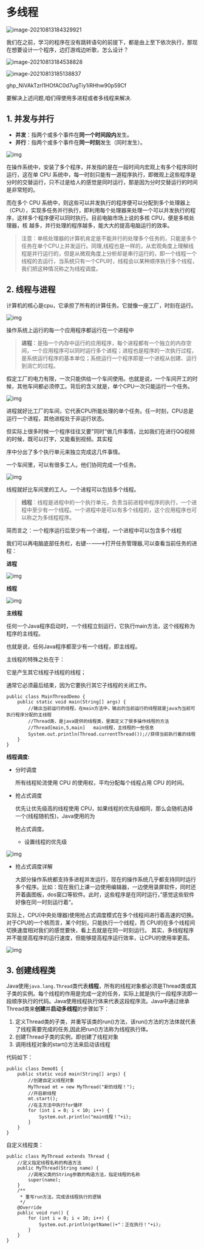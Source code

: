 # 多线程



![image-20210813184329921](https://raw.githubusercontent.com/SNHJLOL/notes/main/img/image-20210813184329921.png)

我们在之前，学习的程序在没有跳转语句的前提下，都是由上至下依次执行，那现在想要设计一个程序，边打游戏边听歌，怎么设计？

![image-20210813184538828](https://raw.githubusercontent.com/SNHJLOL/notes/main/img/image-20210813184538828.png)

![image-20210813185138837](https://raw.githubusercontent.com/SNHJLOL/notes/main/img/image-20210813185138837.png)

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

要解决上述问题,咱们得使用多进程或者多线程来解决.

## 1. 并发与并行

- **并发**：指两个或多个事件在**同一个时间段内**发生。
- **并行**：指两个或多个事件在**同一时刻**发生（同时发生）。

![img](1.1多线程.assets/wKgA3V_UcIiAL09kAAB3v39NLf4163.png)

在操作系统中，安装了多个程序，并发指的是在一段时间内宏观上有多个程序同时运行，这在单 CPU 系统中，每一时刻只能有一道程序执行，即微观上这些程序是分时的交替运行，只不过是给人的感觉是同时运行，那是因为分时交替运行的时间是非常短的。

而在多个 CPU 系统中，则这些可以并发执行的程序便可以分配到多个处理器上（CPU），实现多任务并行执行，即利用每个处理器来处理一个可以并发执行的程序，这样多个程序便可以同时执行。目前电脑市场上说的多核 CPU，便是多核处理器，核 越多，并行处理的程序越多，能大大的提高电脑运行的效率。

> 注意：单核处理器的计算机肯定是不能并行的处理多个任务的，只能是多个任务在单个CPU上并发运行。同理,线程也是一样的，从宏观角度上理解线程是并行运行的，但是从微观角度上分析却是串行运行的，即一个线程一个线程的去运行，当系统只有一个CPU时，线程会以某种顺序执行多个线程，我们把这种情况称之为线程调度。

## 2. 线程与进程

计算机的核心是cpu，它承担了所有的计算任务。它就像一座工厂，时刻在运行。

![img](1.1多线程.assets/wKgA3V_UcJmAT8zBABY3ofuyQ0Y251.png)

操作系统上运行的每一个应用程序都运行在一个进程中

> **进程**：是指一个内存中运行的应用程序，每个进程都有一个独立的内存空间，一个应用程序可以同时运行多个进程；进程也是程序的一次执行过程，是系统运行程序的基本单位；系统运行一个程序即是一个进程从创建、运行到消亡的过程。

假定工厂的电力有限，一次只能供给一个车间使用。也就是说，一个车间开工的时候，其他车间都必须停工。背后的含义就是，单个CPU一次只能运行一个任务。

![img](1.1多线程.assets/wKgA3V_UcKiAMzraABsUqnyzkxI278.png)

进程就好比工厂的车间，它代表CPU所能处理的单个任务。任一时刻，CPU总是运行一个进程，其他进程处于非运行状态。

但实际上很多时候一个程序往往又要"同时"做几件事情，比如我们在进行QQ视频的时候，既可以打字，又能看到视频。其实程

序中分出了多个执行单元来独立完成这几件事情。

一个车间里，可以有很多工人。他们协同完成一个任务。

![img](1.1多线程.assets/wKgA3V_UcLeAFppaACbxB4yTFO8009.png)

线程就好比车间里的工人。一个进程可以包括多个线程。

> **线程**：线程是进程中的一个执行单元，负责当前进程中程序的执行，一个进程中至少有一个线程。一个进程中是可以有多个线程的，这个应用程序也可以称之为多线程程序。

简而言之：一个程序运行后至少有一个进程，一个进程中可以包含多个线程

我们可以再电脑底部任务栏，右键----->打开任务管理器,可以查看当前任务的进程：

**进程**

![img](1.1多线程.assets/wKgA3V_UcMOAHMKcAAEUxdUu040075.png)

**线程**

![img](1.1多线程.assets/wKgA3V_UcMmAEkrRAAF4_MQQK40910.png)

**主线程**

任何一个Java程序启动时，一个线程立刻运行，它执行main方法，这个线程称为程序的主线程。

也就是说，任何Java程序都至少有一个线程，即主线程。

主线程的特殊之处在于：

它是产生其它线程子线程的线程；

通常它必须最后结束，因为它要执行其它子线程的关闭工作。

```
public class MainThreadDemo {
	public static void main(String[] args) {
		//输出当前运行的线程，在main方法中，输出的当前运行的线程就是java为当前可执行程序分配的主线程
		//Thread类，是java提供的线程类，里面定义了很多操作线程的方法
		//Thread[main,5,main]   main线程，主线程的一些信息 
		System.out.println(Thread.currentThread());//获得当前执行着的线程
	}
}
```

**线程调度:**

- 分时调度

  所有线程轮流使用 CPU 的使用权，平均分配每个线程占用 CPU 的时间。

- 抢占式调度

  优先让优先级高的线程使用 CPU，如果线程的优先级相同，那么会随机选择一个(线程随机性)，Java使用的为

  抢占式调度。

  - 设置线程的优先级

![img](1.1多线程.assets/wKgA3V_UcNOAEXMyABG61lGJYEg911.png)

- 抢占式调度详解

  大部分操作系统都支持多进程并发运行，现在的操作系统几乎都支持同时运行多个程序。比如：现在我们上课一边使用编辑器，一边使用录屏软件，同时还开着画图板，dos窗口等软件。此时，这些程序是在同时运行，”感觉这些软件好像在同一时刻运行着“。

实际上，CPU(中央处理器)使用抢占式调度模式在多个线程间进行着高速的切换。对于CPU的一个核而言，某个时刻，只能执行一个线程，而 CPU的在多个线程间切换速度相对我们的感觉要快，看上去就是在同一时刻运行。
其实，多线程程序并不能提高程序的运行速度，但能够提高程序运行效率，让CPU的使用率更高。

![img](1.1多线程.assets/wKgA3V_UcN6AIaRPABot1lNQqtk800.png)

## 3. 创建线程类

Java使用`java.lang.Thread`类代表**线程**，所有的线程对象都必须是Thread类或其子类的实例。每个线程的作用是完成一定的任务，实际上就是执行一段程序流即一段顺序执行的代码。Java使用线程执行体来代表这段程序流。Java中通过继承Thread类来**创建**并**启动多线程**的步骤如下：

1. 定义Thread类的子类，并重写该类的run()方法，该run()方法的方法体就代表了线程需要完成的任务,因此把run()方法称为线程执行体。
2. 创建Thread子类的实例，即创建了线程对象
3. 调用线程对象的start()方法来启动该线程

代码如下：

```
public class Demo01 {
	public static void main(String[] args) {
		//创建自定义线程对象
		MyThread mt = new MyThread("新的线程！");
		//开启新线程
		mt.start();
		//在主方法中执行for循环
		for (int i = 0; i < 10; i++) {
			System.out.println("main线程！"+i);
		}
	}
}
```

自定义线程类：

```
public class MyThread extends Thread {
	//定义指定线程名称的构造方法
	public MyThread(String name) {
		//调用父类的String参数的构造方法，指定线程的名称
		super(name);
	}
	/**
	 * 重写run方法，完成该线程执行的逻辑
	 */
	@Override
	public void run() {
		for (int i = 0; i < 10; i++) {
			System.out.println(getName()+"：正在执行！"+i);
		}
	}
}
```